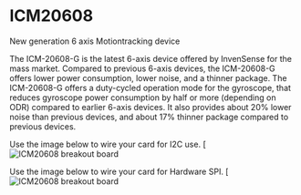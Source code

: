 # ICM20608
New generation 6 axis Motiontracking device 

The ICM-20608-G is the latest 6-axis device offered by InvenSense for the mass market. Compared to previous 6-axis devices, the ICM-20608-G offers lower power consumption, lower noise, and a thinner package. The ICM-20608-G offers a duty-cycled operation mode for the gyroscope, that reduces gyroscope power consumption by half or more (depending on ODR) compared to earlier 6-axis devices. It also provides about 20% lower noise than previous devices, and about 17% thinner package compared to previous devices.

Use the image below to wire your card for I2C use. 
[![ICM20608 breakout board](http://drotek.com/ftp/photo/drotek%20icm20608%20I2C.jpg)

Use the image below to wire your card for Hardware SPI. 
[![ICM20608 breakout board](http://drotek.com/ftp/photo/drotek%20icm20608%20SPI.jpg)

